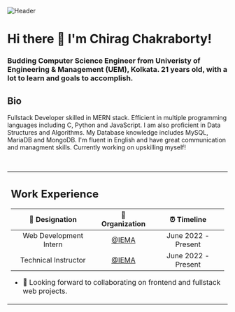 ![Header](https://raw.githubusercontent.com/halfrost/halfrost/master/icons/header_.png)
# Hi there 👋 I'm Chirag Chakraborty!
### Budding Computer Science Engineer from Univeristy of Engineering & Management (UEM), Kolkata. 21 years old, with a lot to learn and goals to accomplish.

## Bio

Fullstack Developer skilled in MERN stack. Efficient in multiple programming languages including C, Python and JavaScript. I am also proficient in Data Structures and Algorithms. My Database knowledge includes MySQL, MariaDB and MongoDB. I'm fluent in English and have great communication and managment skills. Currently working on upskilling myself!

<br>

<table style="border: none">
  <tr >
  <td width="42%">

## Work Experience

|      💼 Designation       |                             🏢 Organization                              |      ⏰ Timeline      |
| :-----------------------: | :---------------------------------------------------------------------: | :------------------: |
|   Web Development Intern  |                      [@IEMA](https://iemlabs.com)                       | June 2022 - Present |
|   Technical Instructor   |                      [@IEMA](https://iemlabs.com)                       | June 2022 - Present |
    

- 👯 Looking forward to collaborating on frontend and fullstack web projects.

  </td>
  </tr>
</table>

<br />